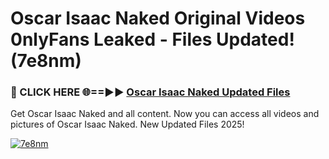 # Oscar Isaac Naked Original Videos 0nlyFans Leaked - Files Updated! (7e8nm)

<h3>🔴 CLICK HERE 🌐==►► <a href="https://tinyurl.com/up5wt9bj" rel="nofollow">Oscar Isaac Naked Updated Files</a></h3>

Get Oscar Isaac Naked and all content. Now you can access all videos and pictures of Oscar Isaac Naked. New Updated Files 2025!

[![7e8nm](https://i.imgur.com/ABiUzMV.gif)](https://tinyurl.com/up5wt9bj)
